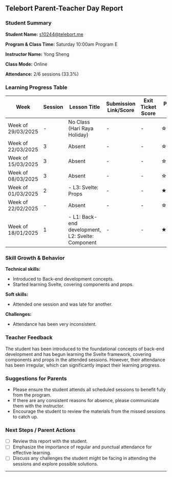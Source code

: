 ## Telebort Parent-Teacher Day Report

### Student Summary
**Student Name:** s10244@telebort.me

**Program & Class Time:** Saturday 10:00am Program E

**Instructor Name:** Yong Sheng

**Class Mode:** Online

**Attendance:** 2/6 sessions (33.3%)


### Learning Progress Table

| Week             | Session | Lesson Title                      | Submission Link/Score | Exit Ticket Score | Progress Rating |
| --------------- | ------- | --------------------------------- | ---------------------- | ----------------- | --------------- |
| Week of 29/03/2025 | -       | No Class (Hari Raya Holiday)      | -                      | -                 | ☆☆☆☆☆         |
| Week of 22/03/2025 | 3       | Absent                            | -                      | -                 | ☆☆☆☆☆         |
| Week of 15/03/2025 | 3       | Absent                            | -                      | -                 | ☆☆☆☆☆         |
| Week of 08/03/2025 | 3       | Absent                                 | -                      | -                 | ☆☆☆☆☆         |
| Week of 01/03/2025 | 2       | - L3: Svelte: Props               | -                      | -                 | ★★★☆☆         |
| Week of 22/02/2025 | -       | Absent                            | -                      | -                 | ☆☆☆☆☆         |
| Week of 18/01/2025 | 1       | - L1: Back-end development, L2: Svelte: Component | -                      | -                 | ★★★☆☆         |

### Skill Growth & Behavior

**Technical skills:**
* Introduced to Back-end development concepts.
* Started learning Svelte, covering components and props.

**Soft skills:**
* Attended one session and was late for another.

**Challenges:**
* Attendance has been very inconsistent.

### Teacher Feedback

The student has been introduced to the foundational concepts of back-end development and has begun learning the Svelte framework, covering components and props in the attended sessions. However, their attendance has been irregular, which can significantly impact their learning progress.

### Suggestions for Parents

* Please ensure the student attends all scheduled sessions to benefit fully from the program.
* If there are any consistent reasons for absence, please communicate them with the instructor.
* Encourage the student to review the materials from the missed sessions to catch up.

### Next Steps / Parent Actions

* [ ] Review this report with the student.
* [ ] Emphasize the importance of regular and punctual attendance for effective learning.
* [ ] Discuss any challenges the student might be facing in attending the sessions and explore possible solutions.

---